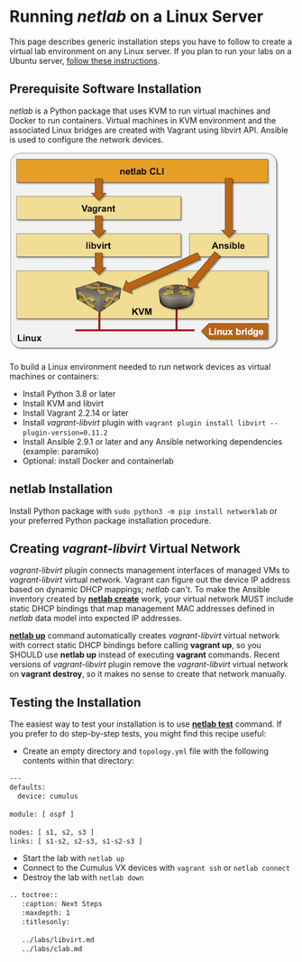 # Running *netlab* on a Linux Server

This page describes generic installation steps you have to follow to create a virtual lab environment on any Linux server. If you plan to run your labs on a Ubuntu server, [follow these instructions](ubuntu.md).

## Prerequisite Software Installation

*netlab* is a Python package that uses KVM to run virtual machines and Docker to run containers. Virtual machines in KVM environment and the associated Linux bridges are created with Vagrant using libvirt API. Ansible is used to configure the network devices.

![netlab on Linux](linux-architecture.png)

To build a Linux environment needed to run network devices as virtual machines or containers:

* Install Python 3.8 or later
* Install KVM and libvirt
* Install Vagrant 2.2.14 or later
* Install *vagrant-libvirt* plugin with `vagrant plugin install libvirt --plugin-version=0.11.2`
* Install Ansible 2.9.1 or later and any Ansible networking dependencies (example: paramiko)
* Optional: install Docker and containerlab

## netlab Installation

Install Python package with `sudo python3 -m pip install networklab` or your preferred Python package installation procedure.

## Creating *vagrant-libvirt* Virtual Network

*vagrant-libvirt* plugin connects management interfaces of managed VMs to *vagrant-libvirt* virtual network. Vagrant can figure out the device IP address based on dynamic DHCP mappings; *netlab* can't. To make the Ansible inventory created by **[netlab create](../netlab/create.md)** work, your virtual network MUST include static DHCP bindings that map management MAC addresses defined in *netlab* data model into expected IP addresses.

**[netlab up](../netlab/up.md)** command automatically creates *vagrant-libvirt* virtual network with correct static DHCP bindings before calling **vagrant up**, so you SHOULD use **netlab up** instead of executing **vagrant** commands. Recent versions of *vagrant-libvirt* plugin remove the *vagrant-libvirt* virtual network on **vagrant destroy**, so it makes no sense to create that network manually.

## Testing the Installation

The easiest way to test your installation is to use **[netlab test](../netlab/test.md)** command. If you prefer to do step-by-step tests, you might find this recipe useful:

* Create an empty directory and `topology.yml` file with the following contents within that directory:

```
---
defaults:
  device: cumulus

module: [ ospf ]

nodes: [ s1, s2, s3 ]
links: [ s1-s2, s2-s3, s1-s2-s3 ]
```

* Start the lab with `netlab up`
* Connect to the Cumulus VX devices with `vagrant ssh` or `netlab connect`
* Destroy the lab with `netlab down`

```eval_rst
.. toctree::
   :caption: Next Steps
   :maxdepth: 1
   :titlesonly:

   ../labs/libvirt.md
   ../labs/clab.md
```

